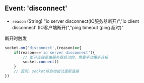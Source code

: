 ## Event: 'disconnect'

- `reason` (String) "io server disconnect(IO服务器断开)","io client disconnect’ (IO客户端断开)","ping timeout (ping 超时)"

断开时触发

```js
socket.on('disconnect',(reason)=>{
    if(reason==='io server disconnect'){
        // 断开连接是由服务器启动的，需要手动重新连接
        socket.connect()
    }
    // 否则，socket将自动尝试重新连接
})
```